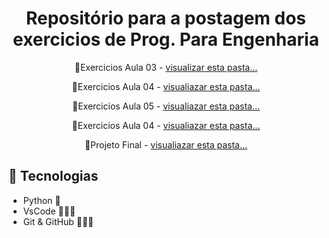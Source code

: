 <h1 align="center">Repositório para a postagem dos exercicios de Prog. Para Engenharia</h1>

<p align="center">
📁Exercicios Aula 03 -
 <a href="https://github.com/ElyeserGabrian/Programacao-Para-Engenharia/tree/main/ExerciciosAula03"> visualizar esta pasta...</a>
</p>

<p align="center">
📁Exercicios Aula 04 - 
 <a href="https://github.com/ElyeserGabrian/Programacao-Para-Engenharia/tree/main/ExerciciosAula04"> visualiazar esta pasta...</a>
</p>

<p align="center">
📁Exercicios Aula 05 - 
 <a href="https://github.com/ElyeserGabrian/Programacao-Para-Engenharia/tree/main/ExercicioAula05"> visualiazar esta pasta...</a>
</p>

<p align="center">
📁Exercicios Aula 04 - 
 <a href="https://github.com/ElyeserGabrian/Programacao-Para-Engenharia/tree/main/ExerciciosAula08"> visualiazar esta pasta...</a>
</p>

<p align="center">
📁Projeto Final - 
 <a href="https://github.com/ElyeserGabrian/Programacao-Para-Engenharia/tree/main/ProjetoFinal"> visualiazar esta pasta...</a>
</p>

## 🚀 Tecnologias
- Python 🐍
- VsCode 👨🏽‍💻
- Git & GitHub 👨🏽‍💻